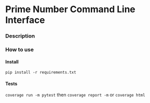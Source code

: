 # Prime Number Command Line Interface

### Description

### How to use
#### Install 
`pip install -r requirements.txt`
#### Tests
`coverage run -m pytest` then
`coverage report -m` or `coverage html`

